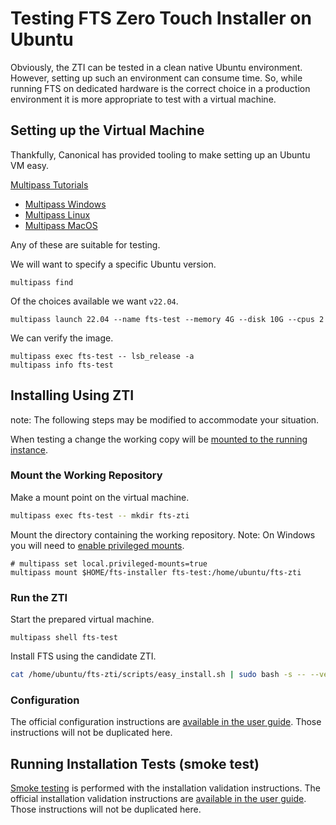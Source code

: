 
# Testing FTS Zero Touch Installer on Ubuntu 

Obviously, the ZTI can be tested in a clean native Ubuntu environment.
However, setting up such an environment can consume time.
So, while running FTS on dedicated hardware is the correct choice 
in a production environment it is more appropriate to test with a virtual machine.

## Setting up the Virtual Machine

Thankfully, Canonical has provided tooling to make setting up an Ubuntu VM easy.

[Multipass Tutorials](https://multipass.run/docs/tutorials)

* [Multipass Windows](https://multipass.run/docs/windows-tutorial)
* [Multipass Linux](https://multipass.run/docs/get-started-with-multipass-linux)
* [Multipass MacOS](https://multipass.run/docs/mac-tutorial)

Any of these are suitable for testing.

We will want to specify a specific Ubuntu version.
```shell
multipass find
```
Of the choices available we want `v22.04`.
```shell
multipass launch 22.04 --name fts-test --memory 4G --disk 10G --cpus 2
```
We can verify the image.
```shell
multipass exec fts-test -- lsb_release -a
multipass info fts-test
```

## Installing Using ZTI

note: The following steps may be modified to accommodate your situation.

When testing a change the working copy will be 
[mounted to the running instance](https://multipass.run/docs/share-data-with-an-instance).

### Mount the Working Repository

Make a mount point on the virtual machine.
```bash
multipass exec fts-test -- mkdir fts-zti
```
Mount the directory containing the working repository.
Note: On Windows you will need
to [enable privileged mounts](https://multipass.run/docs/privileged-mounts).
```shell
# multipass set local.privileged-mounts=true
multipass mount $HOME/fts-installer fts-test:/home/ubuntu/fts-zti
````

### Run the ZTI

Start the prepared virtual machine.
```shell
multipass shell fts-test
```
Install FTS using the candidate ZTI.
```bash
cat /home/ubuntu/fts-zti/scripts/easy_install.sh | sudo bash -s -- --verbose --repo file:///home/ubuntu/fts-zti/.git
```

### Configuration

The official configuration instructions are
[available in the user guide](https://freetakteam.github.io/FreeTAKServer-User-Docs/Installation/Operation/).
Those instructions will not be duplicated here.

## Running Installation Tests (smoke test)

[Smoke testing](https://en.wikipedia.org/wiki/Smoke_testing_(software))
is performed with the installation validation instructions.
The official installation validation instructions are
[available in the user guide](https://freetakteam.github.io/FreeTAKServer-User-Docs/Installation/Troubleshooting/InstallationCheck/).
Those instructions will not be duplicated here.

